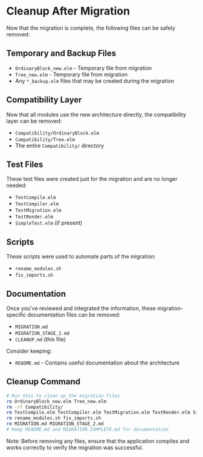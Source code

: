 # Cleanup After Migration

Now that the migration is complete, the following files can be safely removed:

## Temporary and Backup Files
- `OrdinaryBlock_new.elm` - Temporary file from migration
- `Tree_new.elm` - Temporary file from migration
- Any `*_backup.elm` files that may be created during the migration

## Compatibility Layer
Now that all modules use the new architecture directly, the compatibility layer can be removed:
- `Compatibility/OrdinaryBlock.elm`
- `Compatibility/Tree.elm`
- The entire `Compatibility/` directory

## Test Files
These test files were created just for the migration and are no longer needed:
- `TestCompile.elm`
- `TestCompiler.elm`
- `TestMigration.elm`
- `TestRender.elm`
- `SimpleTest.elm` (if present)

## Scripts
These scripts were used to automate parts of the migration:
- `rename_modules.sh`
- `fix_imports.sh`

## Documentation
Once you've reviewed and integrated the information, these migration-specific documentation files can be removed:
- `MIGRATION.md`
- `MIGRATION_STAGE_2.md`
- `CLEANUP.md` (this file)

Consider keeping:
- `README.md` - Contains useful documentation about the architecture

## Cleanup Command

```bash
# Run this to clean up the migration files
rm OrdinaryBlock_new.elm Tree_new.elm
rm -rf Compatibility/
rm TestCompile.elm TestCompiler.elm TestMigration.elm TestRender.elm SimpleTest.elm
rm rename_modules.sh fix_imports.sh
rm MIGRATION.md MIGRATION_STAGE_2.md
# Keep README.md and MIGRATION_COMPLETE.md for documentation
```

Note: Before removing any files, ensure that the application compiles and works correctly to verify the migration was successful.